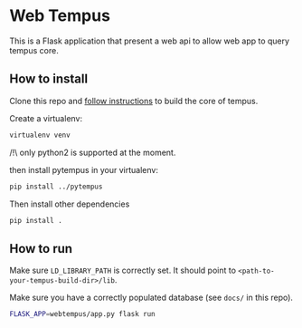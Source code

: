 # Web Tempus

This is a Flask application that present a web api to allow web app to query tempus core.

## How to install

Clone this repo and [follow instructions](../../docs/BUILDING.md) to build the core of tempus.

Create a virtualenv:

```bash
virtualenv venv
```

/!\ only python2 is supported at the moment.

then install pytempus in your virtualenv:

```bash
pip install ../pytempus
```

Then install other dependencies

```bash
pip install .
```

## How to run

Make sure `LD_LIBRARY_PATH` is correctly set. It should point to `<path-to-your-tempus-build-dir>/lib`.

Make sure you have a correctly populated database (see `docs/` in this repo).


```bash
FLASK_APP=webtempus/app.py flask run
```
